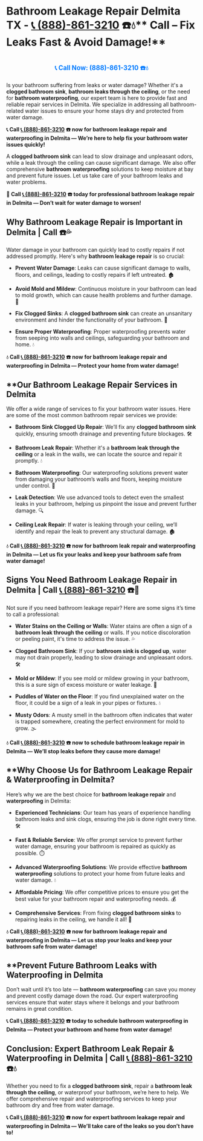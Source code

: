 # Bathroom Leakage Repair Delmita TX - [📞 (888)-861-3210](https://plumbing-texas-3210.netlify.app) ☎️💧** Call – Fix Leaks Fast & Avoid Damage!**
# 

<p align="center" style="font-size: 1.2em; font-weight: bold; margin: 20px 0;">
  <a href="https://plumbing-texas-3210.netlify.app" target="_blank" style="color: #007BFF; text-decoration: none;">📞 Call Now: (888)-861-3210 ☎️💧</a>
</p>

Is your bathroom suffering from leaks or water damage? Whether it's a **clogged bathroom sink**, **bathroom leaks through the ceiling**, or the need for **bathroom waterproofing**, our expert team is here to provide fast and reliable repair services in Delmita. We specialize in addressing all bathroom-related water issues to ensure your home stays dry and protected from water damage.

**📞 Call [📞 (888)-861-3210](https://plumbing-texas-3210.netlify.app) ☎️ now for bathroom leakage repair and waterproofing in Delmita — We’re here to help fix your bathroom water issues quickly!**

A **clogged bathroom sink** can lead to slow drainage and unpleasant odors, while a leak through the ceiling can cause significant damage. We also offer comprehensive **bathroom waterproofing** solutions to keep moisture at bay and prevent future issues. Let us take care of your bathroom leaks and water problems.

**🚨 Call [📞 (888)-861-3210](https://plumbing-texas-3210.netlify.app) ☎️ today for professional bathroom leakage repair in Delmita — Don’t wait for water damage to worsen!**

## **Why Bathroom Leakage Repair is Important in Delmita | Call  ☎️💦**

Water damage in your bathroom can quickly lead to costly repairs if not addressed promptly. Here's why **bathroom leakage repair** is so crucial:

- **Prevent Water Damage**: Leaks can cause significant damage to walls, floors, and ceilings, leading to costly repairs if left untreated. 🏚️

- **Avoid Mold and Mildew**: Continuous moisture in your bathroom can lead to mold growth, which can cause health problems and further damage. 🦠

- **Fix Clogged Sinks**: A **clogged bathroom sink** can create an unsanitary environment and hinder the functionality of your bathroom. 🚿

- **Ensure Proper Waterproofing**: Proper waterproofing prevents water from seeping into walls and ceilings, safeguarding your bathroom and home. 💧

**💧 Call [📞 (888)-861-3210](https://plumbing-texas-3210.netlify.app) ☎️ now for bathroom leakage repair and waterproofing in Delmita — Protect your home from water damage!**

## **Our Bathroom Leakage Repair Services in Delmita 

We offer a wide range of services to fix your bathroom water issues. Here are some of the most common bathroom repair services we provide:

- **Bathroom Sink Clogged Up Repair**: We’ll fix any **clogged bathroom sink** quickly, ensuring smooth drainage and preventing future blockages. 🛠️

- **Bathroom Leak Repair**: Whether it's a **bathroom leak through the ceiling** or a leak in the walls, we can locate the source and repair it promptly. 💧

- **Bathroom Waterproofing**: Our waterproofing solutions prevent water from damaging your bathroom’s walls and floors, keeping moisture under control. 🚿

- **Leak Detection**: We use advanced tools to detect even the smallest leaks in your bathroom, helping us pinpoint the issue and prevent further damage. 🔍

- **Ceiling Leak Repair**: If water is leaking through your ceiling, we’ll identify and repair the leak to prevent any structural damage. 🏚️

**💧 Call [📞 (888)-861-3210](https://plumbing-texas-3210.netlify.app) ☎️ now for bathroom leak repair and waterproofing in Delmita — Let us fix your leaks and keep your bathroom safe from water damage!**

## **Signs You Need Bathroom Leakage Repair in Delmita | Call [📞 (888)-861-3210](https://plumbing-texas-3210.netlify.app) ☎️🚨**

Not sure if you need bathroom leakage repair? Here are some signs it’s time to call a professional:

- **Water Stains on the Ceiling or Walls**: Water stains are often a sign of a **bathroom leak through the ceiling** or walls. If you notice discoloration or peeling paint, it's time to address the issue. 💦

- **Clogged Bathroom Sink**: If your **bathroom sink is clogged up**, water may not drain properly, leading to slow drainage and unpleasant odors. 🛠️

- **Mold or Mildew**: If you see mold or mildew growing in your bathroom, this is a sure sign of excess moisture or water leakage. 🦠

- **Puddles of Water on the Floor**: If you find unexplained water on the floor, it could be a sign of a leak in your pipes or fixtures. 💧

- **Musty Odors**: A musty smell in the bathroom often indicates that water is trapped somewhere, creating the perfect environment for mold to grow. 🌫️

**💧 Call [📞 (888)-861-3210](https://plumbing-texas-3210.netlify.app) ☎️ now to schedule bathroom leakage repair in Delmita — We’ll stop leaks before they cause more damage!**

## **Why Choose Us for Bathroom Leakage Repair & Waterproofing in Delmita? 

Here’s why we are the best choice for **bathroom leakage repair** and **waterproofing** in Delmita:

- **Experienced Technicians**: Our team has years of experience handling bathroom leaks and sink clogs, ensuring the job is done right every time. 🛠️

- **Fast & Reliable Service**: We offer prompt service to prevent further water damage, ensuring your bathroom is repaired as quickly as possible. ⏱️

- **Advanced Waterproofing Solutions**: We provide effective **bathroom waterproofing** solutions to protect your home from future leaks and water damage. 💧

- **Affordable Pricing**: We offer competitive prices to ensure you get the best value for your bathroom repair and waterproofing needs. 💰

- **Comprehensive Services**: From fixing **clogged bathroom sinks** to repairing leaks in the ceiling, we handle it all! 🔧

**💧 Call [📞 (888)-861-3210](https://plumbing-texas-3210.netlify.app) ☎️ now for bathroom leakage repair and waterproofing in Delmita — Let us stop your leaks and keep your bathroom safe from water damage!**

## **Prevent Future Bathroom Leaks with Waterproofing in Delmita 

Don’t wait until it’s too late — **bathroom waterproofing** can save you money and prevent costly damage down the road. Our expert waterproofing services ensure that water stays where it belongs and your bathroom remains in great condition.

**📞 Call [📞 (888)-861-3210](https://plumbing-texas-3210.netlify.app) ☎️ today to schedule bathroom waterproofing in Delmita — Protect your bathroom and home from water damage!**

## **Conclusion: Expert Bathroom Leak Repair & Waterproofing in Delmita | Call [📞 (888)-861-3210](https://plumbing-texas-3210.netlify.app) ☎️💧**

Whether you need to fix a **clogged bathroom sink**, repair a **bathroom leak through the ceiling**, or waterproof your bathroom, we’re here to help. We offer comprehensive repair and waterproofing services to keep your bathroom dry and free from water damage.

**📞 Call [📞 (888)-861-3210](https://plumbing-texas-3210.netlify.app) ☎️ now for expert bathroom leakage repair and waterproofing in Delmita — We’ll take care of the leaks so you don’t have to!**
